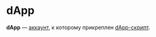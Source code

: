 # dApp

**dApp** — [аккаунт](/blockchain/account.md), к которому прикреплен [dApp-скрипт](/ride/script/dapp-script.md).
